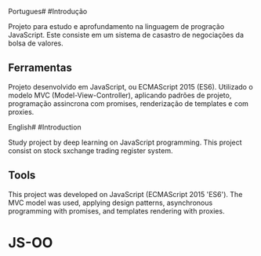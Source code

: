 Portugues#
#Introdução

Projeto para estudo e aprofundamento na linguagem de progração JavaScript. Este consiste em um sistema de casastro de negociações da bolsa de valores. 

## Ferramentas

Projeto desenvolvido em JavaScript, ou ECMAScript 2015 (ES6). Utilizado o modelo MVC (Model-View-Controller), aplicando padrões de projeto, programação assincrona com promises, renderização de templates e com proxies.


English#
#Introduction

Study project by deep learning on JavaScript programming. This project consist on stock sxchange trading register system.

## Tools

This project was developed on JavaScript (ECMAScript 2015 'ES6'). The MVC model was used, applying design patterns, asynchronous programming with promises, and templates rendering with proxies.
# JS-OO
